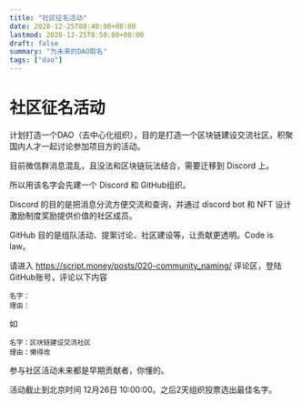 ```yaml
---
title: "社区征名活动"
date: 2020-12-25T08:40:00+08:00
lastmod: 2020-12-25T8:50:00+08:00
draft: false
summary: "为未来的DAO取名"
tags: ["dao"]
---
```


# 社区征名活动

计划打造一个DAO（去中心化组织），目的是打造一个区块链建设交流社区，积聚国内人才一起讨论参加项目方的活动。

目前微信群消息混乱，且没法和区块链玩法结合，需要迁移到 Discord 上。

所以用该名字会先建一个 Discord 和 GitHub组织。

Discord 的目的是把消息分流方便交流和查询，并通过 discord bot  和 NFT 设计激励制度奖励提供价值的社区成员。

GitHub 目的是组队活动、提案讨论、社区建设等，让贡献更透明。Code is law。

请进入 https://script.money/posts/020-community_naming/ 评论区，登陆GitHub账号，评论以下内容

```
名字：
理由：
```
如
```
名字：区块链建设交流社区
理由：懒得改
```

参与社区活动未来都是早期贡献者，你懂的。

活动截止到北京时间 12月26日 10:00:00。之后2天组织投票选出最佳名字。
